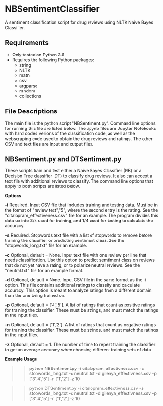 # NBSentimentClassifier
A sentiment classification script for drug reviews using NLTK Naive Bayes Classifier.

## Requirements
* Only tested on Python 3.6
* Requires the following Python packages:
  * string
  * NLTK
  * math
  * csv
  * argparse
  * random
  * collections

## File Descriptions
The main file is the python script "NBSentiment.py".  Command line options for running this file are listed below.  The .ipynb files are Jupyter Notebooks with hard coded verions of the classification code, as well as the webscraping code used to obtain the drug reviews and ratings. The other CSV and text files are input and output files.

## NBSentiment.py and DTSentiment.py
These scripts train and test either a Naive Bayes Classifier (NB) or a Decision Tree classifier (DT) to classify drug reviews.  It also can accept a text file with additional reviews to classify.  The command line options that apply to both scripts are listed below.

**Options**

  **-i**  Required. Input CSV file that includes training and testing data. Must be in the format of "review text","5", where the second entry is the rating.  See the "citalopram_effectiveness.csv" file for an example.  The program divides this data up into 3/4 used for training, and 1/4 used for testing to calculate the accuracy.
  
  **-s**  Required. Stopwords text file with a list of stopwords to remove before training the classifier or predicting sentiment class.  See the "stopwords_long.txt" file for an example.
  
  **-c**  Optional, default = None. Input text file with one review per line that needs classification. Use this option to predict semtiment class on reviews that do not yet have a rating, or to polarize neutral reviews.  See the "neutral.txt" file for an example format.
  
  **-d**  Optional, default = None. Input CSV file in the same format as the -i option.  This file contains additional ratings to classify and calculate accuracy.  This option is meant to analyze ratings from a different domain than the one being trained on.
  
  **-p**  Optional, default = ['4','5']. A list of ratings that count as positive ratings for training the classifier.  These must be strings, and must match the ratings in the input files.
  
  **-n** Optional, default = ['1','2']. A list of ratings that count as negative ratings for training the classifier.  These must be strings, and must match the ratings in the input files.
  
  **-z**  Optional, default = 1.  The number of time to repeat training the classifier to get an average accuracy when choosing different training sets of data.
  
**Example Usage**

 >> python NBSentiment.py -i citalopram_effectivness.csv -s stopwords_long.txt -c neutral.txt -d gilenya_effectivness.csv -p ['3','4','5'] -n ['1','2'] -z 10
 
 >> python DTSentiment.py -i citalopram_effectivness.csv -s stopwords_long.txt -c neutral.txt -d gilenya_effectivness.csv -p ['3','4','5'] -n ['1','2'] -z 10


  
  
